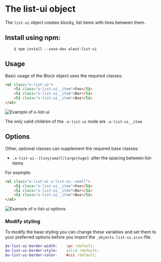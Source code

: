 # The list-ui object

The `list-ui` object creates blocky, list items with lines between them.

## Install using npm:

```ssh
    $ npm install --save-dev aleut-list-ui
```

## Usage

Basic usage of the Block object uses the required classes:

```html
<ul class="o-list-ui">
	<li class="o-list-ui__item">Foo</li>
	<li class="o-list-ui__item">Bar</li>
	<li class="o-list-ui__item">Baz</li>
</ul>
```
![Example of o-list-ui](https://github.com/aleutcss/Aleut/tree/gh-pages/public/img/o-list-ui.png)

The only valid children of the `.o-list-ui` node are `.o-list-ui__item`.

## Options

Other, optional classes can supplement the required base classes:

* `.o-list-ui--[tiny|small|large|huge]`: alter the spacing between list-items

For example:

```html
<ul class="o-list-ui o-list-ui--small">
	<li class="o-list-ui__item">Foo</li>
	<li class="o-list-ui__item">Bar</li>
	<li class="o-list-ui__item">Baz</li>
</ul>
```

![Example of o-list-ui options](https://github.com/aleutcss/Aleut/tree/gh-pages/public/img/o-list-ui-options.png)

### Modify styling
To modify the base styling you can change these variables and set them to your preferred options before you import the `_objects.list-ui.scss`-file.

```scss
$o-list-ui-border-width:    1px !default;
$o-list-ui-border-style:    solid !default;
$o-list-ui-border-color:    #ccc !default;
```
